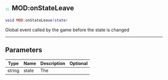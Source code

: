 ## ![client](.gitbook/assets/client.png) MOD:onStateLeave


```lua
void MOD:onStateLeave(state)
```

Global event called by the game before the state is changed


------
## Parameters

| Type   | Name | Description              | Optional |
| ------ | ---- | ------------------------ | -------: |
| string | state | The |  |



